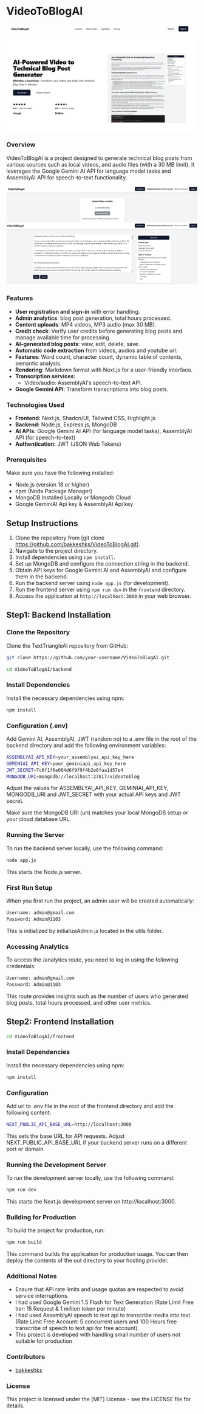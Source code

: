 # VideoToBlogAI

![Main Image](./images/main.png)

### Overview

VideoToBlogAI is a project designed to generate technical blog posts from various sources such as local videos, and audio files (with a 30 MB limit). It leverages the Google Gemini AI API for language model tasks and AssemblyAI API for speech-to-text functionality.

![Upload Image](./images/upload.png)
![EditPost Image](./images/editpost.png)

### Features

- **User registration and sign-in** with error handling.
- **Admin analytics**: blog post generation, total hours processed.
- **Content uploads**: MP4 videos, MP3 audio (max 30 MB).
- **Credit check**: Verify user credits before generating blog posts and manage available time for processing.
- **AI-generated blog posts**: view, edit, delete, save.
- **Automatic code extraction** from videos, audios and youtube url.
- **Features**: Word count, character count, dynamic table of contents, semantic analysis.
- **Rendering**: Markdown format with Next.js for a user-friendly interface.
- **Transcription services**:
  - Video/audio: AssemblyAI's speech-to-text API.
- **Google Gemini API**: Transform transcriptions into blog posts.

### Technologies Used

- **Frontend:** Next.js, Shadcn/UI, Tailwind CSS, Highlight.js
- **Backend:** Node.js, Express.js, MongoDB
- **AI APIs:** Google Gemini AI API (for language model tasks), AssemblyAI API (for speech-to-text)
- **Authentication:** JWT (JSON Web Tokens)

### Prerequisites

Make sure you have the following installed:

- Node.js (version 18 or higher)
- npm (Node Package Manager)
- MongoDB Installed Locally or Mongodb Cloud
- Google GeminiAI Api key & AssemblyAI Api key

## Setup Instructions

1. Clone the repository from [git clone https://github.com/bakkeshks/VideoToBlogAI.git].
2. Navigate to the project directory.
3. Install dependencies using `npm install`.
4. Set up MongoDB and configure the connection string in the backend.
5. Obtain API keys for Google Gemini AI and AssemblyAI and configure them in the backend.
6. Run the backend server using `node app.js` (for development).
7. Run the frontend server using `npm run dev` in the `frontend` directory.
8. Access the application at `http://localhost:3000` in your web browser.

## Step1: Backend Installation

### Clone the Repository

Clone the TextTriangleAI repository from GitHub:

```bash
git clone https://github.com/your-username/VideoToBlogAI.git
```

```bash
cd VideoToBlogAI/backend
```

### Install Dependencies

Install the necessary dependencies using npm:

```bash
npm install
```

### Configuration (.env)

Add Gemini AI, AssemblyAI, JWT (random no) to a .env file in the root of the backend directory and add the following environment variables:

```bash
ASSEMBLYAI_API_KEY=your_assemblyai_api_key_here
GEMINIAI_API_KEY=your_geminiapi_api_key_here
JWT_SECRET=7c6f1f6e064d6f9f9f4b2e6faa1d57e4
MONGODB_URI=mongodb://localhost:27017/videotoblog
```

Adjust the values for ASSEMBLYAI_API_KEY, GEMINIAI_API_KEY, MONGODB_URI and JWT_SECRET with your actual API keys and JWT secret.

Make sure the MongoDB URI (uri) matches your local MongoDB setup or your cloud database URL.

### Running the Server

To run the backend server locally, use the following command:

```bash
node app.js
```

This starts the Node.js server.

### First Run Setup

When you first run the project, an admin user will be created automatically:

```bash
Username: admin@gmail.com
Password: Admin@1103
```

This is initialized by initializeAdmin.js located in the utils folder.

### Accessing Analytics

To access the /analytics route, you need to log in using the following credentials:

```bash
Username: admin@gmail.com
Password: Admin@1103
```

This route provides insights such as the number of users who generated blog posts, total hours processed, and other user metrics.

## Step2: Frontend Installation

```bash
cd VideoToBlogAI/frontend
```

### Install Dependencies

Install the necessary dependencies using npm:

```bash
npm install
```

### Configuration

Add url to .env file in the root of the frontend directory and add the following content:

```bash
NEXT_PUBLIC_API_BASE_URL=http://localhost:3000
```

This sets the base URL for API requests. Adjust NEXT_PUBLIC_API_BASE_URL if your backend server runs on a different port or domain.

### Running the Development Server

To run the development server locally, use the following command:

```bash
npm run dev
```

This starts the Next.js development server on http://localhost:3000.

### Building for Production

To build the project for production, run:

```bash
npm run build
```

This command builds the application for production usage. You can then deploy the contents of the out directory to your hosting provider.

### Additional Notes

- Ensure that API rate limits and usage quotas are respected to avoid service interruptions.
- I had used Google Gemini 1.5 Flash for Text Generation (Rate Limit Free tier: 15 Request & 1 million token per minute)
- I had used AssemblyAI speech to text api to transcribe media into text (Rate Limit Free Account: 5 concurrent users and 100 Hours free transcribe of speech to text api for free account).
- This project is developed with handling small number of users not suitable for production

### Contributors

- [bakkeshks](https://github.com/bakkeshks)

### License

This project is licensed under the [MIT] License - see the LICENSE file for details.
